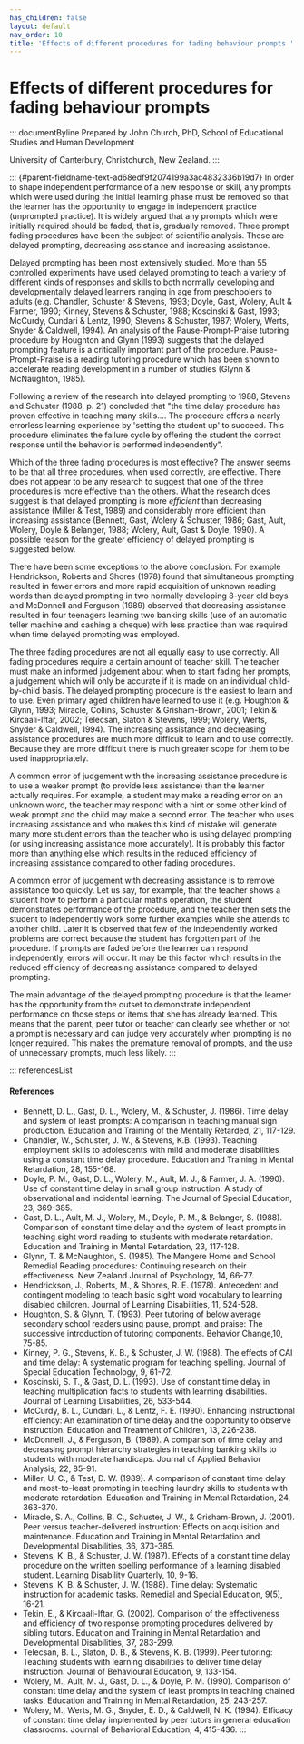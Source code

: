 ```yaml
---
has_children: false
layout: default
nav_order: 10
title: 'Effects of different procedures for fading behaviour prompts '
---
```

# Effects of different procedures for fading behaviour prompts 


::: documentByline
Prepared by John Church, PhD, School of Educational Studies and Human
Development

University of Canterbury, Christchurch, New Zealand.
:::

::: {#parent-fieldname-text-ad68edf9f2074199a3ac4832336b19d7}
In order to shape independent performance of a new response or skill,
any prompts which were used during the initial learning phase must be
removed so that the learner has the opportunity to engage in independent
practice (unprompted practice). It is widely argued that any prompts
which were initially required should be faded, that is, gradually
removed. Three prompt fading procedures have been the subject of
scientific analysis. These are delayed prompting, decreasing assistance
and increasing assistance.

Delayed prompting has been most extensively studied. More than 55
controlled experiments have used delayed prompting to teach a variety of
different kinds of responses and skills to both normally developing and
developmentally delayed learners ranging in age from preschoolers to
adults (e.g. Chandler, Schuster & Stevens, 1993; Doyle, Gast, Wolery,
Ault & Farmer, 1990; Kinney, Stevens & Schuster, 1988; Koscinski & Gast,
1993; McCurdy, Cundari & Lentz, 1990; Stevens & Schuster, 1987; Wolery,
Werts, Snyder & Caldwell, 1994). An analysis of the Pause-Prompt-Praise
tutoring procedure by Houghton and Glynn (1993) suggests that the
delayed prompting feature is a critically important part of the
procedure. Pause-Prompt-Praise is a reading tutoring procedure which has
been shown to accelerate reading development in a number of studies
(Glynn & McNaughton, 1985).

Following a review of the research into delayed prompting to 1988,
Stevens and Schuster (1988, p. 21) concluded that \"the time delay
procedure has proven effective in teaching many skills\.... The
procedure offers a nearly errorless learning experience by 'setting the
student up' to succeed. This procedure eliminates the failure cycle by
offering the student the correct response until the behavior is
performed independently\".

Which of the three fading procedures is most effective? The answer seems
to be that all three procedures, when used correctly, are effective.
There does not appear to be any research to suggest that one of the
three procedures is more effective than the others. What the research
does suggest is that delayed prompting is more *efficient* than
decreasing assistance (Miller & Test, 1989) and considerably more
efficient than increasing assistance (Bennett, Gast, Wolery & Schuster,
1986; Gast, Ault, Wolery, Doyle & Belanger, 1988; Wolery, Ault, Gast &
Doyle, 1990). A possible reason for the greater efficiency of delayed
prompting is suggested below.

There have been some exceptions to the above conclusion. For example
Hendrickson, Roberts and Shores (1978) found that simultaneous prompting
resulted in fewer errors and more rapid acquisition of unknown reading
words than delayed prompting in two normally developing 8-year old boys
and McDonnell and Ferguson (1989) observed that decreasing assistance
resulted in four teenagers learning two banking skills (use of an
automatic teller machine and cashing a cheque) with less practice than
was required when time delayed prompting was employed.

The three fading procedures are not all equally easy to use correctly.
All fading procedures require a certain amount of teacher skill. The
teacher must make an informed judgement about when to start fading her
prompts, a judgement which will only be accurate if it is made on an
individual child-by-child basis. The delayed prompting procedure is the
easiest to learn and to use. Even primary aged children have learned to
use it (e.g. Houghton & Glynn, 1993; Miracle, Collins, Schuster &
Grisham-Brown, 2001; Tekin & Kircaali-Iftar, 2002; Telecsan, Slaton &
Stevens, 1999; Wolery, Werts, Snyder & Caldwell, 1994). The increasing
assistance and decreasing assistance procedures are much more difficult
to learn and to use correctly. Because they are more difficult there is
much greater scope for them to be used inappropriately.

A common error of judgement with the increasing assistance procedure is
to use a weaker prompt (to provide less assistance) than the learner
actually requires. For example, a student may make a reading error on an
unknown word, the teacher may respond with a hint or some other kind of
weak prompt and the child may make a second error. The teacher who uses
increasing assistance and who makes this kind of mistake will generate
many more student errors than the teacher who is using delayed prompting
(or using increasing assistance more accurately). It is probably this
factor more than anything else which results in the reduced efficiency
of increasing assistance compared to other fading procedures.

A common error of judgement with decreasing assistance is to remove
assistance too quickly. Let us say, for example, that the teacher shows
a student how to perform a particular maths operation, the student
demonstrates performance of the procedure, and the teacher then sets the
student to independently work some further examples while she attends to
another child. Later it is observed that few of the independently worked
problems are correct because the student has forgotten part of the
procedure. If prompts are faded before the learner can respond
independently, errors will occur. It may be this factor which results in
the reduced efficiency of decreasing assistance compared to delayed
prompting.

The main advantage of the delayed prompting procedure is that the
learner has the opportunity from the outset to demonstrate independent
performance on those steps or items that she has already learned. This
means that the parent, peer tutor or teacher can clearly see whether or
not a prompt is necessary and can judge very accurately when prompting
is no longer required. This makes the premature removal of prompts, and
the use of unnecessary prompts, much less likely.
:::

::: referencesList
#### References

-   Bennett, D. L., Gast, D. L., Wolery, M., & Schuster, J. (1986). Time
    delay and system of least prompts: A comparison in teaching manual
    sign production. Education and Training of the Mentally Retarded,
    21, 117-129.
-   Chandler, W., Schuster, J. W., & Stevens, K.B. (1993). Teaching
    employment skills to adolescents with mild and moderate disabilities
    using a constant time delay procedure. Education and Training in
    Mental Retardation, 28, 155-168.
-   Doyle, P. M., Gast, D. L., Wolery, M., Ault, M. J., & Farmer, J. A.
    (1990). Use of constant time delay in small group instruction: A
    study of observational and incidental learning. The Journal of
    Special Education, 23, 369-385.
-   Gast, D. L., Ault, M. J., Wolery, M., Doyle, P. M., & Belanger, S.
    (1988). Comparison of constant time delay and the system of least
    prompts in teaching sight word reading to students with moderate
    retardation. Education and Training in Mental Retardation, 23,
    117-128.
-   Glynn, T. & McNaughton, S. (1985). The Mangere Home and School
    Remedial Reading procedures: Continuing research on their
    effectiveness. New Zealand Journal of Psychology, 14, 66-77.
-   Hendrickson, J., Roberts, M., & Shores, R. E. (1978). Antecedent and
    contingent modeling to teach basic sight word vocabulary to learning
    disabled children. Journal of Learning Disabilities, 11, 524-528.
-   Houghton, S. & Glynn, T. (1993). Peer tutoring of below average
    secondary school readers using pause, prompt, and praise: The
    successive introduction of tutoring components. Behavior Change,10,
    75-85.
-   Kinney, P. G., Stevens, K. B., & Schuster, J. W. (1988). The effects
    of CAI and time delay: A systematic program for teaching spelling.
    Journal of Special Education Technology, 9, 61-72.
-   Koscinski, S. T., & Gast, D. L. (1993). Use of constant time delay
    in teaching multiplication facts to students with learning
    disabilities. Journal of Learning Disabilities, 26, 533-544.
-   McCurdy, B. L., Cundari, L., & Lentz, F. E. (1990). Enhancing
    instructional efficiency: An examination of time delay and the
    opportunity to observe instruction. Education and Treatment of
    Children, 13, 226-238.
-   McDonnell, J., & Ferguson, B. (1989). A comparison of time delay and
    decreasing prompt hierarchy strategies in teaching banking skills to
    students with moderate handicaps. Journal of Applied Behavior
    Analysis, 22, 85-91.
-   Miller, U. C., & Test, D. W. (1989). A comparison of constant time
    delay and most-to-least prompting in teaching laundry skills to
    students with moderate retardation. Education and Training in Mental
    Retardation, 24, 363-370.
-   Miracle, S. A., Collins, B. C., Schuster, J. W., & Grisham-Brown, J.
    (2001). Peer versus teacher-delivered instruction: Effects on
    acquisition and maintenance. Education and Training in Mental
    Retardation and Developmental Disabilities, 36, 373-385.
-   Stevens, K. B., & Schuster, J. W. (1987). Effects of a constant time
    delay procedure on the written spelling performance of a learning
    disabled student. Learning Disability Quarterly, 10, 9-16.
-   Stevens, K. B. & Schuster, J. W. (1988). Time delay: Systematic
    instruction for academic tasks. Remedial and Special Education,
    9(5), 16-21.
-   Tekin, E., & Kircaali-Iftar, G. (2002). Comparison of the
    effectiveness and efficiency of two response prompting procedures
    delivered by sibling tutors. Education and Training in Mental
    Retardation and Developmental Disabilities, 37, 283-299.
-   Telecsan, B. L., Slaton, D. B., & Stevens, K. B. (1999). Peer
    tutoring: Teaching students with learning disabilities to deliver
    time delay instruction. Journal of Behavioural Education, 9,
    133-154.
-   Wolery, M., Ault, M. J., Gast, D. L., & Doyle, P. M. (1990).
    Comparison of constant time delay and the system of least prompts in
    teaching chained tasks. Education and Training in Mental
    Retardation, 25, 243-257.
-   Wolery, M., Werts, M. G., Snyder, E. D., & Caldwell, N. K. (1994).
    Efficacy of constant time delay implemented by peer tutors in
    general education classrooms. Journal of Behavioral Education, 4,
    415-436.
:::
